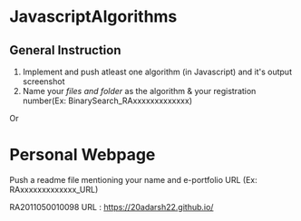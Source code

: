 # JavascriptAlgorithms

## General Instruction

1. Implement and push atleast one algorithm (in Javascript) and it's output screenshot
2. Name your *files and folder* as the algorithm & your registration number(Ex: BinarySearch_RAxxxxxxxxxxxxx)

Or

# Personal Webpage

Push a readme file mentioning your name and e-portfolio URL (Ex: RAxxxxxxxxxxxxx_URL) 


RA2011050010098 URL : https://20adarsh22.github.io/
